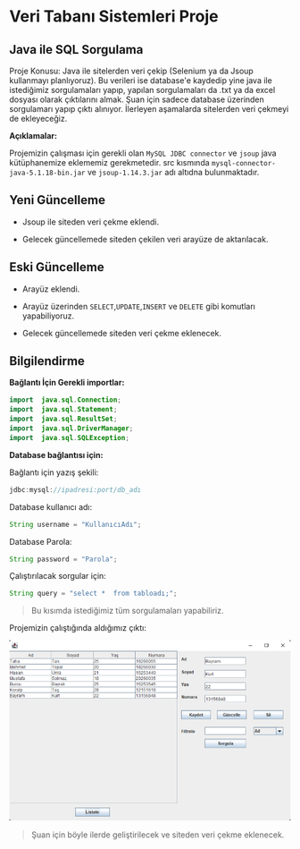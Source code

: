 # **Veri Tabanı Sistemleri Proje**
## Java ile SQL Sorgulama

Proje Konusu:
Java ile sitelerden veri çekip (Selenium ya da Jsoup kullanmayı planlıyoruz). Bu verileri ise database'e kaydedip yine java ile istediğimiz sorgulamaları yapıp, yapılan sorgulamaları da .txt ya da excel dosyası olarak çıktılarını almak. Şuan için sadece database üzerinden sorgulamarı yapıp çıktı alınıyor. İlerleyen aşamalarda sitelerden veri çekmeyi de ekleyeceğiz.

**Açıklamalar:**

Projemizin çalışması için gerekli olan `MySQL JDBC connector` ve `jsoup` java kütüphanemize eklememiz gerekmetedir. src kısmında `mysql-connector-java-5.1.18-bin.jar` ve `jsoup-1.14.3.jar` adı altıdna bulunmaktadır.

## Yeni Güncelleme

- Jsoup ile siteden veri çekme eklendi.

- Gelecek güncellemede siteden çekilen veri arayüze de aktarılacak.


## Eski Güncelleme

- Arayüz eklendi.
- Arayüz üzerinden `SELECT`,`UPDATE`,`INSERT` ve `DELETE` gibi komutları yapabiliyoruz.

- Gelecek güncellemede siteden veri çekme eklenecek.

## Bilgilendirme

**Bağlantı İçin Gerekli importlar:**
```java
import  java.sql.Connection;		
import  java.sql.Statement;		
import  java.sql.ResultSet;		
import  java.sql.DriverManager;		
import  java.sql.SQLException;
```

**Database bağlantısı için:**

Bağlantı için yazış şekili:
```java
jdbc:mysql://ipadresi:port/db_adı
```
Database kullanıcı adı:
```java
String username = "KullanıcıAdı";
```
Database Parola:
```java
String password = "Parola";
```
Çalıştırılacak sorgular için:
```java
String query = "select *  from tabloadı;";
```
> Bu kısımda istediğimiz tüm sorgulamaları yapabiliriz.

Projemizin çalıştığında aldığımız çıktı:

![çıktı](Screenshot_2.png)
> Şuan için böyle ilerde geliştirilecek ve siteden veri çekme eklenecek.



